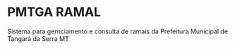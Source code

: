<h1>PMTGA RAMAL</h1>
<p>Sistema para gernciamento e consulta de ramais da Prefeitura Municipal de Tangará da Serra MT</p>
